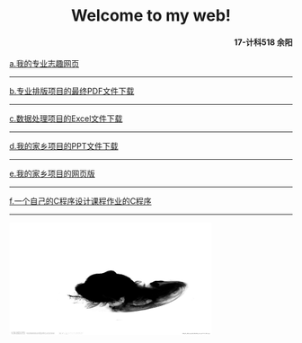 <html>
  <body>
  <h1 style="text-align:center">Welcome to my web!</h1>
  <h4 style="text-align:right">17-计科518 余阳</h4>

  <a href="https://y85959948.github.io/my-major/.">a.我的专业志趣网页</a>
  <hr />
  <a href="计机518-余阳-专业论文排版.pdf"target="_blank">b.专业排版项目的最终PDF文件下载</a>      
  <hr />
  <a href="计机518-余阳-Excel 数据处理实验.xls"target="_blank">c.数据处理项目的Excel文件下载</a>
  <hr />
  <a href="计机518-余阳-我的家乡.pptx"target="_blank">d.我的家乡项目的PPT文件下载</a>
  <hr />
  <a href="https://y85959948.github.io/my-hometown/.">e.我的家乡项目的网页版</a>
  <hr />
  <a href="https://y85959948.github.io/C-program/.">f.一个自己的C程序设计课程作业的C程序</a>
  <hr />
  <img src="timg.jpeg" width="360" height="200" />
  </body>
</html>

